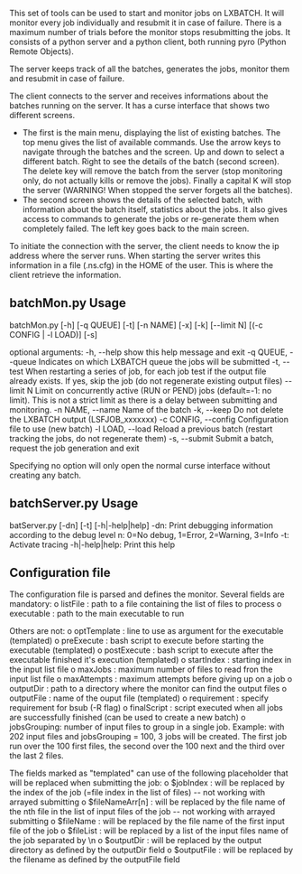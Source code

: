 This set of tools can be used to start and monitor jobs on LXBATCH.
It will monitor every job individually and resubmit it in case of failure. 
There is a maximum number of trials before the monitor stops resubmitting
the jobs. It consists of a python server and a python client, both
running pyro (Python Remote Objects). 

The server keeps track of all the batches, generates the jobs, monitor
them and resubmit in case of failure. 

The client connects to the server and receives informations about 
the batches running on the server. It has a curse interface that shows 
two different screens. 
 - The first is the main menu, displaying the list of
 existing batches. The top menu gives the list of available commands. Use
 the arrow keys to navigate through the batches and the screen. Up and
 down to select a different batch. Right to see the details of the batch
 (second screen). The delete key will remove the batch from the server
 (stop monitoring only, do not actually kills or remove the jobs). 
 Finally a capital K will stop the server (WARNING! When stopped the
 server forgets all the batches).
 - The second screen shows the details of the selected batch, with 
 information about the batch itself, statistics about the jobs. It also
 gives access to commands to generate the jobs or re-generate them when
 completely failed. The left key goes back to the main screen.
	
To initiate the connection with the server, the client needs to know the 
ip address where the server runs. When starting the server writes this
information in a file (.ns.cfg) in the HOME of the user. This is where the
client retrieve the information.


batchMon.py Usage
--------------
batchMon.py [-h] [-q QUEUE] [-t] [-n NAME] [-x] [-k] [--limit N]
				[(-c CONFIG | -l LOAD)] [-s]

optional arguments:
	-h, --help        	show this help message and exit
	-q QUEUE, --queue 	Indicates on which LXBATCH queue the jobs will be submitted
	-t, --test			When restarting a series of job, for each job 
							test if the output file already exists. If yes, 
							skip the job (do not regenerate existing output files)
	--limit	N			Limit on concurrently active (RUN or PEND) jobs 
							(default=-1: no limit). This is not a strict limit as
							there is a delay between submitting and monitoring.
	-n NAME, --name 	Name of the batch
	-k, --keep			Do not delete the LXBATCH output (LSFJOB_xxxxxxx)
	-c CONFIG, --config Configuration file to use (new batch)
	-l LOAD, --load 	Reload a previous batch (restart tracking the jobs,
							do not regenerate them)
	-s, --submit		Submit a batch, request the job generation and exit

Specifying no option will only open the normal curse interface without creating any
batch.

batchServer.py Usage
--------------------
batServer.py [-dn] [-t] [-h|-help|help]
	-dn:  Print debugging information according to the debug level n: 0=No debug, 1=Error, 2=Warning, 3=Info
	-t: Activate tracing
	-h|-help|help: Print this help


Configuration file
------------------
The configuration file is parsed and defines the monitor. 
Several fields are mandatory:
	o listFile : path to a file containing the list of files to process
	o executable : path to the main executable to run

Others are not:
	o optTemplate :	line to use as argument for the executable (templated)
	o preExecute :	bash script to execute before starting the executable
						(templated)
	o postExecute :	bash script to execute after the executable finished
						it's execution (templated)
	o startIndex :	starting index in the input list file 
	o maxJobs : 	maximum number of files to read fron the input list
						file
	o maxAttempts :	maximum attempts before giving up on a job
	o outputDir : 	path to a directory where the monitor can find the
						output files
	o outputFile :	name of the ouput file (templated)
	o requirement :	specify requirement for bsub (-R flag)
	o finalScript :	script executed when all jobs are successfully finished
						(can be used to create a new batch)
	o jobsGrouping: number of input files to group in a single job. 
						Example: with 202 input files and jobsGrouping = 100,
						3 jobs will be created. The first job run over the
						100 first files, the second over the 100 next and
						the third over the last 2 files.

The fields marked as "templated" can use of the following placeholder that
will be replaced when submitting the job:
	o $jobIndex : 		will be replaced by the index of the job (=file index
							in the list of files) -- not working with arrayed submitting
	o $fileNameArr[n] :	will be replaced by the file name of the nth file in
							the list of input files of the job	-- not working with arrayed submitting
	o $fileName :  		will be replaced by the file name of the first input 
							file of the job
	o $fileList :		will be replaced by a list of the input files name
							of the job separated by \n
	o $outputDir : 		will be replaced by the output directory as defined by
							the outputDir field
	o $outputFile :		will be replaced by the filename as defined by the
							outputFile field
